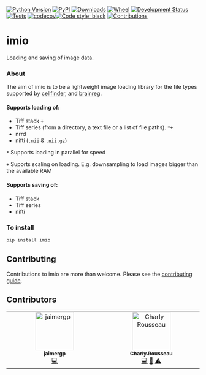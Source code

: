 [![Python Version](https://img.shields.io/pypi/pyversions/imio.svg)](https://pypi.org/project/imio)
[![PyPI](https://img.shields.io/pypi/v/imio.svg)](https://pypi.org/project/imio)
[![Downloads](https://pepy.tech/badge/imio)](https://pepy.tech/project/imio)
[![Wheel](https://img.shields.io/pypi/wheel/imio.svg)](https://pypi.org/project/imio)
[![Development Status](https://img.shields.io/pypi/status/imio.svg)](https://github.com/brainglobe/imio)
[![Tests](https://img.shields.io/github/workflow/status/brainglobe/imio/tests)](
    https://github.com/brainglobe/imio/actions)
[![codecov](https://codecov.io/gh/brainglobe/imio/branch/master/graph/badge.svg?token=M1BXRDJ9V4)](https://codecov.io/gh/brainglobe/imio)[![Code style: black](https://img.shields.io/badge/code%20style-black-000000.svg)](https://github.com/python/black)
[![Contributions](https://img.shields.io/badge/Contributions-Welcome-brightgreen.svg)](https://github.com/brainglobe/imio)

# imio
Loading and saving of image data.

### About
The aim of imio is to be a lightweight image loading library for the file types
 supported by [cellfinder](https://github.com/brainglobe/cellfinder), and
 [brainreg](https://github.com/brainglobe/brainreg).

#### Supports loading of:
* Tiff stack `+`
* Tiff series (from a directory, a text file or a list of file paths). `*+`
* nrrd
* nifti (`.nii` & `.nii.gz`)

`*` Supports loading in parallel for speed

`+` Suports scaling on loading. E.g. downsampling to load images bigger than the
available RAM

#### Supports saving of:
* Tiff stack
* Tiff series
* nifti

### To install
```bash
pip install imio
```

## Contributing
Contributions to imio are more than welcome. Please see the [contributing guide](https://github.com/brainglobe/.github/blob/main/CONTRIBUTING.md).

## Contributors

<!-- ALL-CONTRIBUTORS-LIST:START - Do not remove or modify this section -->
<!-- prettier-ignore-start -->
<!-- markdownlint-disable -->
<table>
  <tbody>
    <tr>
      <td align="center" valign="top" width="14.28%"><a href="https://github.com/jaimergp"><img src="https://avatars.githubusercontent.com/u/2559438?v=4?s=100" width="100px;" alt="jaimergp"/><br /><sub><b>jaimergp</b></sub></a><br /><a href="https://github.com/brainglobe/imio/commits?author=jaimergp" title="Code">💻</a></td>
      <td align="center" valign="top" width="14.28%"><a href="https://github.com/crousseau"><img src="https://avatars.githubusercontent.com/u/13150960?v=4?s=100" width="100px;" alt="Charly Rousseau"/><br /><sub><b>Charly Rousseau</b></sub></a><br /><a href="https://github.com/brainglobe/imio/commits?author=crousseau" title="Code">💻</a> <a href="#ideas-crousseau" title="Ideas, Planning, & Feedback">🤔</a> <a href="https://github.com/brainglobe/imio/commits?author=crousseau" title="Tests">⚠️</a></td>
    </tr>
  </tbody>
</table>

<!-- markdownlint-restore -->
<!-- prettier-ignore-end -->

<!-- ALL-CONTRIBUTORS-LIST:END -->
<!-- prettier-ignore-start -->
<!-- markdownlint-disable -->

<!-- markdownlint-restore -->
<!-- prettier-ignore-end -->

<!-- ALL-CONTRIBUTORS-LIST:END -->
